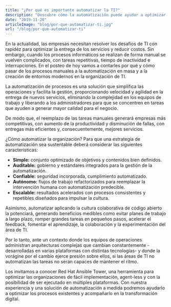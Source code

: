 ```yaml
---
title: "¿Por qué es importante automatizar la TI?"
description: "Descubre cómo la automatización puede ayudar a optimizar los procesos de TI y mejorar la eficiencia empresarial"
date: "2019-11-20"
articleImage: "blog/por-que-automatizar-ti.jpg"
url: "/blog/por-que-automatizar-ti"
---
```


En la actualidad, las empresas necesitan resolver los desafíos de TI con rapidéz para optimizar la entrega de los servicios y reducir costos. Sin embargo, cuando los procesos informáticos se realizan de forma manual se vuelven complicados, con tareas repetitivas, tiempo de inactividad e interrupciones. En el posteo de hoy vamos a contarles por qué y cómo pasar de los procesos manuales a la automatización en masa y a la creación de entornos modernos en la organización de TI.

La automatización de procesos es una solución que simplifica las operaciones y facilita la gestión, proporcionando velocidad y agilidad en la entrega de nuevos servicios, eliminando la complejidad en los equipos de trabajo y liberando a los administradores para que se concentren en tareas que ayuden a generar mayor calidad para el negocio.

De modo que, el reemplazo de las tareas manuales generará empresas más competitivas, con aumento de la productividad y disminución de fallas, con entregas más eficientes y, consecuentemente, mejores servicios.

¿Cómo automatizar la organización? Para que una estrategia de automatización sea sustentable deberá considerar las siguientes características:

- **Simple:** conjunto optimizado de objetivos y contenidos bien definidos.
- **Auditable:** gobierno y estándares integrados para la gestión de la automatización.
- **Confiable:** seguridad incorporada, cumplimiento automatizado.
- **Autónomo:** flujos de trabajo refactorizados para reemplazar la intervención humana con automatización predecible.
- **Escalable:** resultados acelerados con procesos consistentes y repetibles diseñados para impulsar la cultura.

Asimismo, automatizar aplicando la cultura colaborativa de código abierto la potenciará, generando beneficios medibles como evitar planes de trabajo a largo plazo, romper grandes tareas en pequeños pasos, acelerar el feedback, fomentar el aprendizaje, la colaboración y la experimentación del área de TI.

Por lo tanto, ante un contexto donde los equipos de operaciones administran arquitecturas complejas que cambian constantemente -desarrolladas en varias plataformas con distintas tecnologías- y donde la vorágine por el cambio ejerce presión sobre ellos, si las áreas de TI no automatizan las tareas no serán capaces de mantener el ritmo.

Los invitamos a conocer Red Hat Ansible Tower, una herramienta para optimizar las organizaciones de fácil implementación, agent-less y con la posibilidad de ser ejecutado en múltiples plataformas. Con nuestra experiencia y una solución de automatización a medida podremos ayudarlo a optimizar los procesos existentes y acompañarlo en la transformación digital.
